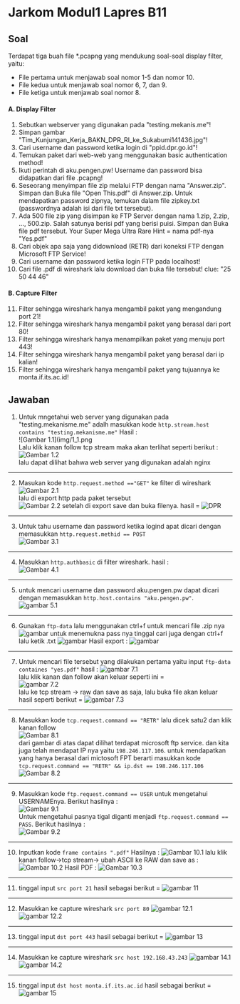 # Jarkom Modul1 Lapres B11

## Soal
Terdapat tiga buah file *.pcapng yang mendukung soal-soal display filter, yaitu:
- File pertama untuk menjawab soal nomor 1-5 dan nomor 10.
- File kedua untuk menjawab soal nomor 6, 7, dan 9.
- File ketiga untuk menjawab soal nomor 8.

#### A. Display Filter
1. Sebutkan webserver yang digunakan pada "testing.mekanis.me"!
2. Simpan gambar "Tim_Kunjungan_Kerja_BAKN_DPR_RI_ke_Sukabumi141436.jpg"!
3. Cari username dan password ketika login di "ppid.dpr.go.id"!
4. Temukan paket dari web-web yang menggunakan basic authentication method!
5. Ikuti perintah di aku.pengen.pw! Username dan password bisa didapatkan dari file .pcapng!
6. Seseorang menyimpan file zip melalui FTP dengan nama "Answer.zip". Simpan dan Buka file "Open This.pdf" di Answer.zip. Untuk mendapatkan password zipnya, temukan dalam file zipkey.txt (passwordnya adalah isi dari file txt tersebut).
7. Ada 500 file zip yang disimpan ke FTP Server dengan nama 1.zip, 2.zip, ..., 500.zip. Salah satunya berisi pdf yang berisi puisi. Simpan dan Buka file pdf tersebut. Your Super Mega Ultra Rare Hint = nama pdf-nya "Yes.pdf"
8. Cari objek apa saja yang didownload (RETR) dari koneksi FTP dengan Microsoft FTP Service!
9. Cari username dan password ketika login FTP pada localhost!
10. Cari file .pdf di wireshark lalu download dan buka file tersebut! clue: "25 50 44 46"

#### B. Capture Filter
11. Filter sehingga wireshark hanya mengambil paket yang mengandung port 21!
12. Filter sehingga wireshark hanya mengambil paket yang berasal dari port 80!
13. Filter sehingga wireshark hanya menampilkan paket yang menuju port 443!
14. Filter sehingga wireshark hanya mengambil paket yang berasal dari ip kalian!
15. Filter sehingga wireshark hanya mengambil paket yang tujuannya ke monta.if.its.ac.id!


## Jawaban
1. Untuk mngetahui web server yang digunakan pada "testing.mekanisme.me" adalh masukkan kode `http.stream.host contains "testing.mekanisme.me"` Hasil :<br>
![Gambar 1.1](img/1_1.png<br>
Lalu klik kanan follow tcp stream maka akan terlihat seperti berikut :<br>
![Gambar 1.2](img/1_2.png)<br>
lalu dapat dilihat bahwa web server yang digunakan adalah nginx<br>
---

2. Masukan kode `http.request.method =="GET"` ke filter di wireshark
![Gambar 2.1](img/2_1.png)<br>
lalu di export http pada paket tersebut<br>
![Gambar 2.2](img/2_2.png)
setelah di export save dan buka filenya. hasil =
![DPR](img/2_dpr.jpg)<br>
---
3. Untuk tahu username dan password ketika logind apat dicari dengan memasukkan `http.request.methid == POST`<br>
![Gambar 3.1](img/3_1.png)<br>
---
4. Masukkan `http.authbasic` di filter wireshark. hasil :<br>
![Gambar 4.1](img/4_1.png)<br>
---
5. untuk mencari username dan password aku.pengen.pw dapat dicari dengan memasukkan `http.host.contains "aku.pengen.pw"`. <br>
![gambar 5.1](img/5_1.png)
---
6. Gunakan `ftp-data` lalu menggunakan ctrl+f untuk mencari file .zip nya
![gambar](img/6_1.png)
untuk menemukna pass nya tinggal cari juga dengan ctrl+f lalu ketik .txt
![gambar](img/6_2.png)
Hasil export :
![gambar](img/6_3.png)
---
7. Untuk mencari file tersebut yang dilakukan pertama yaitu input `ftp-data containes "yes.pdf"`
hasil :
![gambar 7.1](img/7_1.png) <br>
lalu klik kanan dan follow akan keluar seperti ini = <br> 
![gambar 7.2](img/7_2.png) <br>
lalu ke tcp stream -> raw dan save as saja, lalu buka file akan keluar hasil seperti berikut =
![gambar 7.3](img/7_3.png)
---
8. Masukkan kode `tcp.request.command == "RETR"` lalu dicek satu2 dan klik kanan follow <br>
![Gambar 8.1](img/8_1.jpg) <br>
dari gambar di atas dapat dilihat terdapat microsoft ftp service. dan kita juga telah mendapat IP nya yaitu `198.246.117.106`.
untuk mendapatkan yang hanya berasal dari mictosoft FPT berarti masukkan kode `tcp.request.command == "RETR" && ip.dst == 198.246.117.106 ` <br>
![Gambar 8.2](img/8_2.jpg)<br>
---
9. Masukkan kode `ftp.request.command == USER` untuk mengetahui USERNAMEnya. Berikut hasilnya :<br>
![Gambar 9.1](img/9_1.jpg) <br>
Untuk mengetahui pasnya tigal diganti menjadi `ftp.request.command == PASS`. Berikut hasilnya :<br>
![Gambar 9.2](img/9_2.jpg)
---
10. Inputkan kode `frame contains ".pdf"` 
    Hasilnya :
    ![Gambar 10.1](img/10_1.png)
    lalu klik kanan follow->tcp stream-> ubah ASCII ke RAW dan save as :
    ![Gambar 10.2](img/10_2.png)
    Hasil PDF :
    ![Gambar 10.3](img/10_3.png)
---
11. tinggal input `src port 21`
hasil sebagai berikut =
![gambar 11](img/11_1.png)
---
12. Masukkan ke capture wireshark `src port 80`
![gambar 12.1](img/12_1.png)
![gambar 12.2](img/12_2.png)
---

13. tinggal input `dst port 443`
hasil sebagai berikut =
![gambar 13](img/13_1.png)
---
14. Masukkan ke capture wireshark `src host 192.168.43.243`
![gambar 14.1](img/14_1.png)
![gambar 14.2](img/14_2.png)
---
15. tinggal input `dst host monta.if.its.ac.id`
hasil sebagai berikut =
![gambar 15](img/15_1.png)
